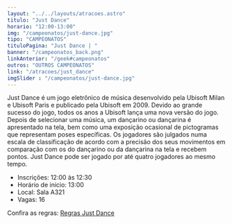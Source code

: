 ```yaml
---
layout: "../../layouts/atracoes.astro"
titulo: "Just Dance"
horario: "12:00-13:00"
img: "/campeonatos/just-dance.jpg"
tipo: "CAMPEONATOS"
tituloPagina: "Just Dance | "
banner: "/campeonatos_back.png"
linkAnterior: "/geek#campeonatos"
outros: "OUTROS CAMPEONATOS"
link: "/atracoes/just_dance"
imgSlider : "/campeonatos/just-dance.jpg"
---
```


Just Dance é um jogo eletrônico de música desenvolvido pela Ubisoft Milan e Ubisoft Paris e publicado pela Ubisoft em 2009. Devido ao grande sucesso do jogo, todos os anos a Ubisoft lança uma nova versão do jogo. 
Depois de selecionar uma música, um dançarino ou dançarina é apresentado na tela, bem como uma exposição ocasional de pictogramas que representam poses específicas. Os jogadores são julgados numa escala de classificação de acordo com a precisão dos seus movimentos em comparação com os do dançarino ou da dançarina na tela e recebem pontos. Just Dance pode ser jogado por até quatro jogadores ao mesmo tempo.

- Inscrições: 12:00 às 12:30
- Horário de inicio: 13:00 
- Local: Sala A321 
- Vagas: 16

Confira as regras: [Regras Just Dance](https://drive.google.com/file/d/1BTOuUA5ttAtIH6b3vxn9gZNLkYv5gCkc/view?usp=sharing)